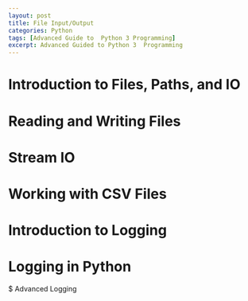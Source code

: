 ```yaml
---
layout: post
title: File Input/Output
categories: Python  
tags: [Advanced Guide to  Python 3 Programming]
excerpt: Advanced Guided to Python 3  Programming
---
```


# Introduction to Files, Paths, and IO
# Reading and Writing  Files 
# Stream IO
#  Working with  CSV Files
# Introduction to Logging  
# Logging in  Python
$ Advanced Logging 
